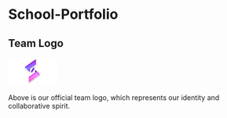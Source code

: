 # School-Portfolio

## Team Logo

<img src="Team-Logo.png" width="100" alt="Subong Solutions Logo"><br>

Above is our official team logo, which represents our identity and collaborative spirit.

